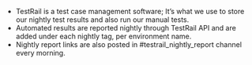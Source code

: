 - TestRail is a test case management software; It’s what we use to store our nightly test results and also run our manual tests.
- Automated results are reported nightly through TestRail API and are added under each nightly tag, per environment name.
- Nightly report links are also posted in #testrail_nightly_report channel every morning.